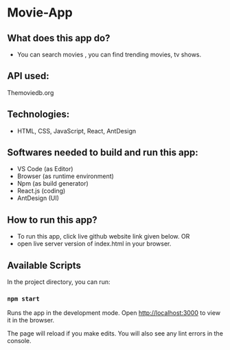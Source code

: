 # Movie-App


## What does this app do?
- You can search movies , you can find trending movies, tv shows.

## API used:
 Themoviedb.org

## Technologies:
- HTML, CSS, JavaScript, React, AntDesign

## Softwares needed to build and run this app:
- VS Code (as Editor)
- Browser (as runtime environment)
- Npm (as build generator)
- React.js (coding)
- AntDesign (UI)

## How to run this app?
- To run this app, click live github website link given below.
OR
- open live server version of index.html in your browser.

## Available Scripts

In the project directory, you can run:

### `npm start`

Runs the app in the development mode.
Open [http://localhost:3000](http://localhost:3000) to view it in the browser.

The page will reload if you make edits.
You will also see any lint errors in the console.


